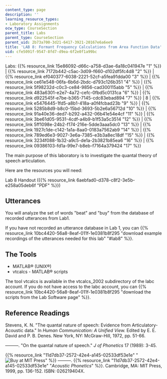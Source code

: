 ```yaml
---
content_type: page
description: ''
learning_resource_types:
- Laboratory Assignments
ocw_type: CourseSection
parent_title: Labs
parent_type: CourseSection
parent_uid: 2b73a700-3d21-6417-3921-20167e6a6ee9
title: 'LAB 8: Formant Frequency Calculations from Area Function Data'
uid: cfe5091f-9547-8fd7-d9ea-6f2e0f1a99bc
---
```


Labs: {{% resource_link 15e86092-d66c-a758-d3ae-6a18c041947e "1" %}} | {{% resource_link 7172b442-c5ac-3d09-f660-d102df5fc4d8 "2" %}} | {{% resource_link ef040377-6038-2221-52cf-a5fea91dda00 "3" %}} | {{% resource_link ce61e548-06fa-6b6d-2bdc-d793c126b351 "4" %}} | {{% resource_link 5f98232d-c0c3-ce84-9856-cad300115abb "5" %}} | {{% resource_link 483a6301-e2e7-4a72-cefc-0fbd5c0131ca "6" %}} | {{% resource_link d922545f-e7be-b365-7145-cdc83ebad894 "7" %}} | 8 | {{% resource_link e5476445-1fd5-a8b1-418a-a0f4fcbad23b "9" %}} | {{% resource_link 5285b8d9-b8c0-15bd-3693-5b2e6a56712d "10" %}} | {{% resource_link 91a40e36-ded7-b292-a432-06b41e54e4cf "11" %}} | {{% resource_link 3be61d05-9531-4cdf-a4b9-b1f53a5c3514 "12" %}} | {{% resource_link 5ff1098e-24b2-f174-216e-5dde3aaa5dc0 "13" %}} | {{% resource_link 1927c1de-c142-1a1a-8aa0-0183a7562ab9 "14" %}} | {{% resource_link 789ed6e3-9027-3e6a-7385-e3b3a8ec18df "15" %}} | {{% resource_link 3234f088-1b32-a9c5-de1a-2b3821b85ea6 "16" %}} | {{% resource_link 09386103-fd1a-99e7-b8eb-f7164a379424 "17" %}}

The main purpose of this laboratory is to investigate the quantal theory of speech articulation.

Here are the resources you will need:

Lab 8 Handout ({{% resource_link 6aebfad0-d378-c8f2-3e5b-e258a05deb6f "PDF" %}})

Utterances
----------

You will analyze the set of words "beat" and "buy" from the database of recorded utterances from Lab1.

If you have not recorded an utterance database in Lab 1, you can {{% resource_link 10bc4420-56a8-8eaf-011f-1e0381b8f295 "download example recordings of the utterances needed for this lab" "#lab8" %}}.

The Tools
---------

*   MATLAB® (UNIX®)
*   vtcalcs - MATLAB® scripts

The tool vtcalcs is available in the vtcalcs\_2002 subdirectory of the labc account. If you do not have access to the labc account, you can {{% resource_link 10bc4420-56a8-8eaf-011f-1e0381b8f295 "download the scripts from the Lab Software page" %}}.

Reference Readings
------------------

Stevens, K. N. "The quantal nature of speech: Evidence from Articulatory-Acoustic data." In _Human Communication: A Unified View._ Edited by E. E. David and P. B. Denes. New York, NY: McGraw-Hill, 1972, pp. 51-66.

———. "On the quantal nature of speech." _J of Phonetics_ 17 (1989): 3-45.

{{% resource_link "11d7db37-2572-42e4-a145-02533df53e1e" "![Buy at MIT Press](/images/mp_logo.gif)" %}} ———. {{% resource_link "11d7db37-2572-42e4-a145-02533df53e1e" "_Acoustic Phonetics_" %}}. Cambridge, MA: MIT Press, 1999, pp. 136-152. ISBN: 026219404X.